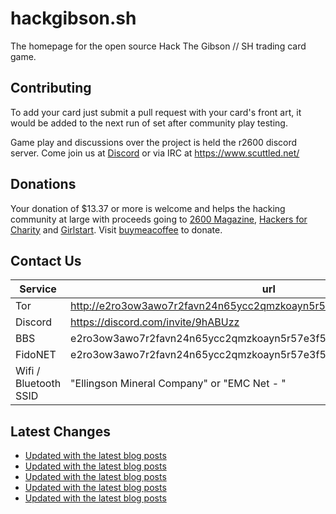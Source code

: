 # hackgibson.sh
The homepage for the open source Hack The Gibson // SH trading card game.


## Contributing

To add your card just submit a pull request with your card's front art, it would be added to the next run of set after community play testing.

Game play and discussions over the project is held the r2600 discord server. Come join us at [Discord](https://discord.com/invite/9hABUzz) or via IRC at https://www.scuttled.net/


## Donations

Your donation of $13.37 or more is welcome and helps the hacking community at large with proceeds going to [2600 Magazine](https://2600.com/), [Hackers for Charity](https://hackersforcharity.org) and [Girlstart](https://girlstart.org).  Visit [buymeacoffee](https://www.buymeacoffee.com/hackgibson.sh) to donate.


## Contact Us

Service | url
-|-
Tor | http://e2ro3ow3awo7r2favn24n65ycc2qmzkoayn5r57e3f56nvjwdcgg32ad.onion
Discord | https://discord.com/invite/9hABUzz
BBS | e2ro3ow3awo7r2favn24n65ycc2qmzkoayn5r57e3f56nvjwdcgg32ad.onion:23
FidoNET | e2ro3ow3awo7r2favn24n65ycc2qmzkoayn5r57e3f56nvjwdcgg32ad.onion:24554
Wifi / Bluetooth SSID | "Ellingson Mineral Company" or "EMC Net - <fidonet address>"

## Latest Changes
<!-- BLOG-POST-LIST:START -->
- [Updated with the latest blog posts](https://github.com/DFW2600/hackgibson.sh/commit/e8af3b2e0853d403138ce4f2bd893d0de0134841)
- [Updated with the latest blog posts](https://github.com/DFW2600/hackgibson.sh/commit/614d15a66981236a38c6da958325e652d149e715)
- [Updated with the latest blog posts](https://github.com/DFW2600/hackgibson.sh/commit/e4b6828fe630f2e50ce2a3f79396cfc7881ca457)
- [Updated with the latest blog posts](https://github.com/DFW2600/hackgibson.sh/commit/4a4293604e8ee1e87213d96d9ed1ffb1c3e50e43)
- [Updated with the latest blog posts](https://github.com/DFW2600/hackgibson.sh/commit/0f2a4ca7f71f2dc1f5a216d2d37c9aff952f3ad5)
<!-- BLOG-POST-LIST:END -->
